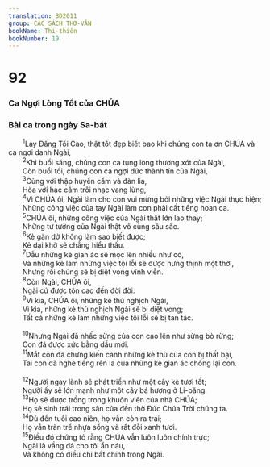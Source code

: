 ```yaml
---
translation: BD2011
group: CÁC SÁCH THƠ-VĂN
bookName: Thi-thiên 
bookNumber: 19
---
```


<div class="title"><h1>92</h1><h3>Ca Ngợi Lòng Tốt của CHÚA</h3><h3>Bài ca trong ngày Sa-bát</h3></div>
<span class="verse thi_92_1">  <sup>1</sup>Lạy Ðấng Tối Cao, thật tốt đẹp biết bao khi chúng con tạ ơn CHÚA và ca ngợi danh Ngài,<br/></span>
<span class="verse thi_92_2">  <sup>2</sup>Khi buổi sáng, chúng con ca tụng lòng thương xót của Ngài,<br/>  Còn buổi tối, chúng con ca ngợi đức thành tín của Ngài,<br/></span>
<span class="verse thi_92_3">  <sup>3</sup>Cùng với thập huyền cầm và đàn lia,<br/>  Hòa với hạc cầm trỗi nhạc vang lừng,<br/></span>
<span class="verse thi_92_4">  <sup>4</sup>Vì CHÚA ôi, Ngài làm cho con vui mừng bởi những việc Ngài thực hiện;<br/>  Những công việc của tay Ngài làm con phải cất tiếng hoan ca.<br/></span>
<span class="verse thi_92_5">  <sup>5</sup>CHÚA ôi, những công việc của Ngài thật lớn lao thay;<br/>  Những tư tưởng của Ngài thật vô cùng sâu sắc.<br/></span>
<span class="verse thi_92_6">  <sup>6</sup>Kẻ gàn dở không làm sao biết được;<br/>  Kẻ dại khờ sẽ chẳng hiểu thấu.<br/></span>
<span class="verse thi_92_7">  <sup>7</sup>Dẫu những kẻ gian ác sẽ mọc lên nhiều như cỏ,<br/>  Và những kẻ làm những việc tội lỗi sẽ được hưng thịnh một thời,<br/>  Nhưng rồi chúng sẽ bị diệt vong vĩnh viễn.<br/></span>
<span class="verse thi_92_8">  <sup>8</sup>Còn Ngài, CHÚA ôi,<br/>  Ngài cứ được tôn cao đến đời đời.<br/></span>
<span class="verse thi_92_9">  <sup>9</sup>Vì kìa, CHÚA ôi, những kẻ thù nghịch Ngài,<br/>  Vì kìa, những kẻ thù nghịch Ngài sẽ bị diệt vong;<br/>  Tất cả những kẻ làm những việc tội lỗi sẽ bị tan tác.<br/><br/></span>
<span class="verse thi_92_10">  <sup>10</sup>Nhưng Ngài đã nhấc sừng của con cao lên như sừng bò rừng;<br/>  Con đã được xức bằng dầu mới.<br/></span>
<span class="verse thi_92_11">  <sup>11</sup>Mắt con đã chứng kiến cảnh những kẻ thù của con bị thất bại,<br/>  Tai con đã nghe tiếng rên la của những kẻ gian ác chống lại con.<br/><br/></span>
<span class="verse thi_92_12">  <sup>12</sup>Người ngay lành sẽ phát triển như một cây kè tươi tốt;<br/>  Người ấy sẽ lớn mạnh như một cây bá hương ở Li-băng.<br/></span>
<span class="verse thi_92_13">  <sup>13</sup>Họ sẽ được trồng trong khuôn viên của nhà CHÚA;<br/>  Họ sẽ sinh trái trong sân của đền thờ Ðức Chúa Trời chúng ta.<br/></span>
<span class="verse thi_92_14">  <sup>14</sup>Dù đến tuổi cao niên, họ vẫn còn ra trái;<br/>  Họ vẫn tràn trề nhựa sống và rất đỗi xanh tươi.<br/></span>
<span class="verse thi_92_15">  <sup>15</sup>Ðiều đó chứng tỏ rằng CHÚA vẫn luôn luôn chính trực;<br/>  Ngài là vầng đá cho tôi ẩn náu,<br/>  Và không có điều chi bất chính trong Ngài.<br/></span>
